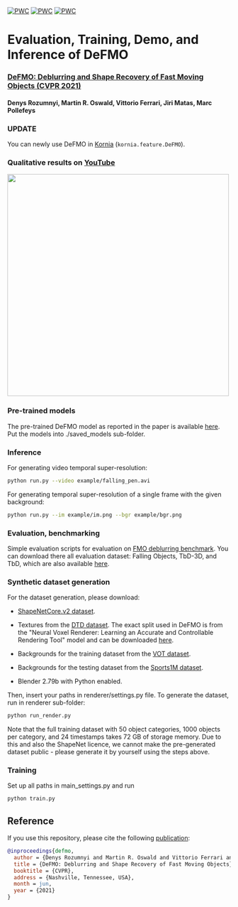 [![PWC](https://img.shields.io/endpoint.svg?url=https://paperswithcode.com/badge/defmo-deblurring-and-shape-recovery-of-fast/video-super-resolution-on-falling-objects)](https://paperswithcode.com/sota/video-super-resolution-on-falling-objects?p=defmo-deblurring-and-shape-recovery-of-fast)
[![PWC](https://img.shields.io/endpoint.svg?url=https://paperswithcode.com/badge/defmo-deblurring-and-shape-recovery-of-fast/video-super-resolution-on-tbd-3d)](https://paperswithcode.com/sota/video-super-resolution-on-tbd-3d?p=defmo-deblurring-and-shape-recovery-of-fast)
[![PWC](https://img.shields.io/endpoint.svg?url=https://paperswithcode.com/badge/defmo-deblurring-and-shape-recovery-of-fast/video-super-resolution-on-tbd)](https://paperswithcode.com/sota/video-super-resolution-on-tbd?p=defmo-deblurring-and-shape-recovery-of-fast)

# Evaluation, Training, Demo, and Inference of DeFMO 

### [DeFMO: Deblurring and Shape Recovery of Fast Moving Objects (CVPR 2021)](https://arxiv.org/abs/2012.00595)
#### Denys Rozumnyi, Martin R. Oswald, Vittorio Ferrari, Jiri Matas, Marc Pollefeys

### UPDATE
You can newly use DeFMO in [Kornia](https://kornia.readthedocs.io/en/latest/feature.html) (`kornia.feature.DeFMO`).  

### Qualitative results on [YouTube](https://www.youtube.com/watch?v=pmAynZvaaQ4)


<img src="example/results_defmo.png" width="500">

### Pre-trained models

The pre-trained DeFMO model as reported in the paper is available [here](https://polybox.ethz.ch/index.php/s/M06QR8jHog9GAcF). Put the models into ./saved_models sub-folder.

### Inference
For generating video temporal super-resolution:
```bash
python run.py --video example/falling_pen.avi
```

For generating temporal super-resolution of a single frame with the given background:
```bash
python run.py --im example/im.png --bgr example/bgr.png
```

### Evaluation, benchmarking
Simple evaluation scripts for evaluation on [FMO deblurring benchmark](https://github.com/rozumden/fmo-deblurring-benchmark). You can download there all evaluation dataset: Falling Objects, TbD-3D, and TbD, which are also available [here](http://cmp.felk.cvut.cz/fmo/).



### Synthetic dataset generation
For the dataset generation, please download: 

* [ShapeNetCore.v2 dataset](https://www.shapenet.org/).

* Textures from the [DTD dataset](https://www.robots.ox.ac.uk/~vgg/data/dtd/). The exact split used in DeFMO is from the "Neural Voxel Renderer: Learning an Accurate and Controllable Rendering Tool" model and can be downloaded [here](https://polybox.ethz.ch/index.php/s/9Abv3QRm0ZgPzhK).

* Backgrounds for the training dataset from the [VOT dataset](https://www.votchallenge.net/vot2018/dataset.html). 

* Backgrounds for the testing dataset from the [Sports1M dataset](https://cs.stanford.edu/people/karpathy/deepvideo/).

* Blender 2.79b with Python enabled.

Then, insert your paths in renderer/settings.py file. To generate the dataset, run in renderer sub-folder: 
```bash
python run_render.py
```
Note that the full training dataset with 50 object categories, 1000 objects per category, and 24 timestamps takes 72 GB of storage memory. Due to this and also the ShapeNet licence, we cannot make the pre-generated dataset public - please generate it by yourself using the steps above. 

### Training
Set up all paths in main_settings.py and run
```bash
python train.py
```


Reference
------------
If you use this repository, please cite the following [publication](https://arxiv.org/abs/2012.00595):

```bibtex
@inproceedings{defmo,
  author = {Denys Rozumnyi and Martin R. Oswald and Vittorio Ferrari and Jiri Matas and Marc Pollefeys},
  title = {DeFMO: Deblurring and Shape Recovery of Fast Moving Objects},
  booktitle = {CVPR},
  address = {Nashville, Tennessee, USA},
  month = jun,
  year = {2021}
}
```
